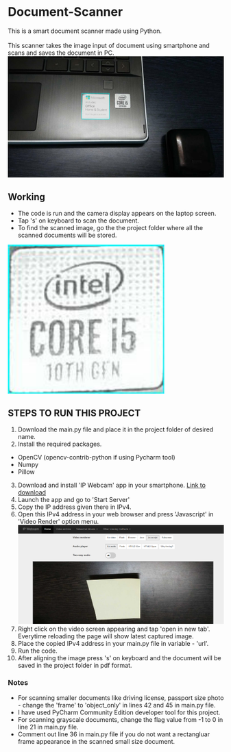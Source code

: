 # Document-Scanner

This is a smart document scanner made using Python.
<br>
<br>This scanner takes the image input of document using smartphone and scans and saves the document in PC.
![Alt](https://github.com/CHINMAY02CS/Documents-Scanner/blob/main/Framesample.jpg)

## Working 
* The code is run and the camera display appears on the laptop screen.
* Tap 's' on keyboard to scan the document.
* To find the scanned image, go the the project folder where all the scanned documents will be stored.

![Alt](https://github.com/CHINMAY02CS/Documents-Scanner/blob/main/Objectonlysample.jpg)


## STEPS TO RUN THIS PROJECT

1. Download the main.py file and place it in the project folder of desired name.
2. Install the required packages.
* OpenCV (opencv-contrib-python if using Pycharm tool)
* Numpy
* Pillow
3. Download and install 'IP Webcam' app in your smartphone.
[Link to download](https://play.google.com/store/apps/details?id=com.pas.webcam&hl=en_IN&gl=US)
4. Launch the app and go to 'Start Server'
5. Copy the IP address given there in IPv4.
6. Open this IPv4 address in your web browser and press 'Javascript' in 'Video Render' option menu.
![Alt](https://github.com/CHINMAY02CS/Documents-Scanner/blob/main/ipwebcam.jpg)
7. Right click on the video screen appearing and tap 'open in new tab'. Everytime reloading the page will show latest captured image.
8. Place the copied IPv4 address in your main.py file in variable - 'url'.
9. Run the code.
10. After aligning the image press 's' on keyboard and the document will be saved in the project folder in pdf format.


### Notes

* For scanning smaller documents like driving license, passport size photo - change the 'frame' to 'object_only' in lines 42 and 45 in main.py file.
* I have used PyCharm Community Edition developer tool for this project.
* For scanning grayscale documents, change the flag value from -1 to 0 in line 21 in main.py file.
* Comment out line 36 in main.py file if you do not want a rectangluar frame appearance in the scanned small size document.

